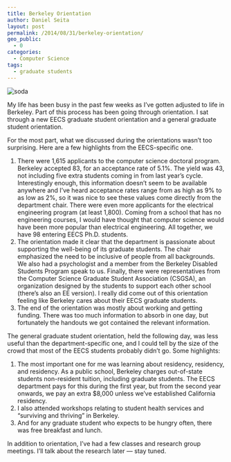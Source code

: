 ```yaml
---
title: Berkeley Orientation
author: Daniel Seita
layout: post
permalink: /2014/08/31/berkeley-orientation/
geo_public:
  - 0
categories:
  - Computer Science
tags:
  - graduate students
---
```


<img src="{{site.url}}/assets/soda_hall.jpg" alt="soda">

My life has been busy in the past few weeks as I&#8217;ve gotten adjusted to life in Berkeley. Part
of this process has been going through orientation. I sat through a new EECS graduate student
orientation and a general graduate student orientation.

For the most part, what we discussed during the orientations wasn&#8217;t too surprising. Here are a few highlights from the EECS-specific one.

  1. There were 1,615 applicants to the computer science doctoral program. Berkeley accepted 83, for an acceptance rate of 5.1%. The yield was 43, not including five extra students coming in from last year&#8217;s cycle. Interestingly enough, this information doesn&#8217;t seem to be available anywhere and I&#8217;ve heard acceptance rates range from as high as 9% to as low as 2%, so it was nice to see these values come directly from the department chair. There were even more applicants for the electrical engineering program (at least 1,800). Coming from a school that has no engineering courses, I would have thought that computer science would have been more popular than electrical engineering. All together, we have 98 entering EECS Ph.D. students.
  2. The orientation made it clear that the department is passionate about supporting the well-being of its graduate students. The chair emphasized the need to be inclusive of people from all backgrounds. We also had a psychologist and a member from the Berkeley Disabled Students Program speak to us. Finally, there were representatives from the Computer Science Graduate Student Association (CSGSA), an organization designed by the students to support each other school (there&#8217;s also an EE version). I really did come out of this orientation feeling like Berkeley cares about their EECS graduate students.
  3. The end of the orientation was mostly about working and getting funding. There was too much information to absorb in one day, but fortunately the handouts we got contained the relevant information.

The general graduate student orientation, held the following day, was less useful than the department-specific one, and I could tell by the size of the crowd that most of the EECS students probably didn&#8217;t go. Some highlights:

  1. The most important one for me was learning about residency, residency, and residency. As a public school, Berkeley charges out-of-state students non-resident tuition, including graduate students. The EECS department pays for this during the first year, but from the second year onwards, we pay an extra $8,000 unless we&#8217;ve established California residency.
  2. I also attended workshops relating to student health services and &#8220;surviving and thriving&#8221; in Berkeley.
  3. And for any graduate student who expects to be hungry often, there was free breakfast and lunch.

In addition to orientation, I&#8217;ve had a few classes and research group meetings. I&#8217;ll talk about the research later &#8212; stay tuned.

 [1]: https://seitad.files.wordpress.com/2014/08/soda_hall.jpg
